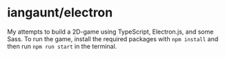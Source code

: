 # iangaunt/electron

My attempts to build a 2D-game using TypeScript, Electron.js, and some Sass. To run the game, install the required packages with `npm install` and then run `npm run start` in the terminal.
